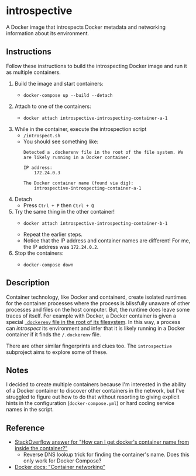 # introspective

A Docker image that introspects Docker metadata and networking information about its environment.


## Instructions

Follow these instructions to build the introspecting Docker image and run it as multiple containers.

1. Build the image and start containers:
   * ```shell
     docker-compose up --build --detach
     ```
2. Attach to one of the containers:
   * ```shell
     docker attach introspective-introspecting-container-a-1
     ```
3. While in the container, execute the introspection script
   * `/introspect.sh`
   * You should see something like:
     ```text
     Detected a .dockerenv file in the root of the file system. We are likely running in a Docker container.

     IP address:
         172.24.0.3

     The Docker container name (found via dig):
         introspective-introspecting-container-a-1
     ```
4. Detach
   * Press `Ctrl + P` then `Ctrl + Q`
5. Try the same thing in the other container!
   * ```shell
     docker attach introspective-introspecting-container-b-1
     ```
   * Repeat the earlier steps.
   * Notice that the IP address and container names are different! For me, the IP address was `172.24.0.2`.
6. Stop the containers:
   * ```shell
     docker-compose down
     ```


## Description

Container technology, like Docker and containerd, create isolated runtimes for the container processes where the process
is blissfully unaware of other processes and files on the host computer. But, the runtime does leave some traces of
itself. For example with Docker, a Docker container is given a special [`.dockerenv` file in the root of its filesystem](https://superuser.com/a/1115029).
In this way, a process can *introspect* its environment and infer that it is likely running in a Docker container if it
finds the `/.dockerenv` file.

There are other similar fingerprints and clues too. The `introspective` subproject aims to explore some of these.


## Notes

I decided to create multiple containers because I'm interested in the ability of a Docker container to discover other
containers in the network, but I've struggled to figure out how to do that without resorting to giving explicit
hints in the configuration (`docker-compose.yml`) or hard coding service names in the script.


## Reference

* [StackOverflow answer for "How can I get docker's container name from inside the container?"](https://stackoverflow.com/a/64790547/)
  * Reverse DNS lookup trick for finding the container's name. Does this only work for Docker Compose?
* [Docker docs: "Container networking"](https://docs.docker.com/config/containers/container-networking)
